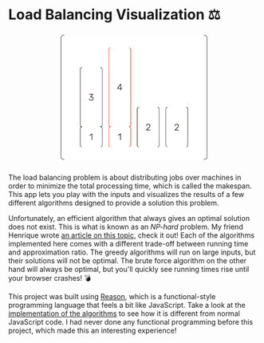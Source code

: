 # Load Balancing Visualization ⚖️

<div align="center" style="margin-top: 24px; margin-bottom: 24px;">
  <a href="https://algo-vis.vercel.app/">
    <img alt="Load Balancing Visualization" src="https://raw.githubusercontent.com/nimobeeren/algo-vis/master/images/screenshot.png" height="250px" />
  </a>
</div>


The load balancing problem is about distributing jobs over machines in order to minimize the total processing time, which is called the makespan. This app lets you play with the inputs and visualizes the results of a few different algorithms designed to provide a solution this problem.

Unfortunately, an efficient algorithm that always gives an optimal solution does not exist. This is what is known as an *NP-hard* problem. My friend Henrique wrote [an article on this topic](https://hacdias.com/articles/2020/09/take-approximation-algorithms/), check it out! Each of the algorithms implemented here comes with a different trade-off between running time and approximation ratio. The greedy algorithms will run on large inputs, but their solutions will not be optimal. The brute force algorithm on the other hand will always be optimal, but you'll quickly see running times rise until your browser crashes! 💣

This project was built using [Reason](https://reasonml.github.io/), which is a functional-style programming language that feels a bit like JavaScript. Take a look at the [implementation of the algorithms](https://github.com/nimobeeren/algo-vis/blob/master/src/LoadBalancing.re) to see how it is different from normal JavaScript code. I had never done any functional programming before this project, which made this an interesting experience!
